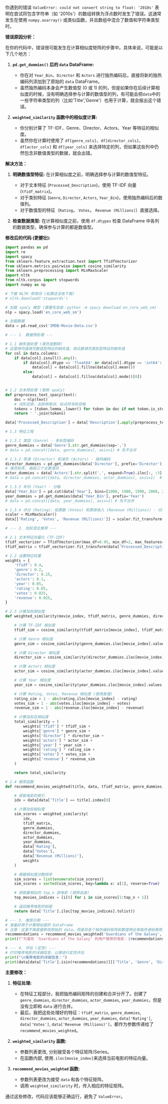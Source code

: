 你遇到的错误 `ValueError: could not convert string to float: '2010s'` 表明在尝试将包含字符串（如 '2010s'）的数组转换为浮点数时发生了错误。这通常发生在使用 `numpy.asarray()` 或类似函数，并且数组中混合了数值和字符串类型时。

**错误原因分析：**

在你的代码中，错误很可能发生在计算相似度矩阵的步骤中。具体来说，可能是以下几个地方：

1.  **`pd.get_dummies()` 后的 `data` DataFrame:**
    *   你在对 `Year_Bin`、`Director` 和 `Actors` 进行独热编码后，直接将新的独热编码列添加到了原始的 `data` DataFrame。
    *   虽然独热编码本身会产生数值型 (0 或 1) 的列，但是如果你在后续计算相似度的时候，没有明确选择参与计算的数值型的列，有可能会把`data`中的一些字符串类型的列（比如'Title','Genre'）也用于计算，就会报出这个错误。

2.  **`weighted_similarity` 函数中的相似度计算:**
    *   你分别计算了 TF-IDF、Genre、Director、Actors、Year 等特征的相似度。
    *   虽然你在计算时使用了 `df[genre_cols]`、`df[director_cols]`、`df[actor_cols]` 和 `df[year_cols]` 来选择特定的列，但如果这些列中仍然包含非数值类型的数据，就会出错。

**解决方法：**

1.  **明确数值型特征:** 在计算相似度之前，明确选择参与计算的数值型特征。
    *   对于文本特征 (`Processed_Description`)，使用 TF-IDF 向量 (`tfidf_matrix`)。
    *   对于类别特征 (`Genre`, `Director`, `Actors`, `Year_Bin`)，使用独热编码后的数值列。
    *    对于数值型的特征（`Rating`， `Votes`， `Revenue (Millions)`）直接选择。

2.  **检查数据类型:** 在计算相似度之前，使用 `df.dtypes` 检查 DataFrame 中各列的数据类型，确保参与计算的都是数值型。

**修改后的代码 (更健壮):**

```python
import pandas as pd
import re
import spacy
from sklearn.feature_extraction.text import TfidfVectorizer
from sklearn.metrics.pairwise import cosine_similarity
from sklearn.preprocessing import MinMaxScaler
import nltk
from nltk.corpus import stopwords
import numpy as np

# 下载 NLTK 停用词 (如果还没有下载)
# nltk.download('stopwords')

# 加载 spaCy 模型 (需要先安装：python -m spacy download en_core_web_sm)
nlp = spacy.load('en_core_web_sm')

# 加载数据
data = pd.read_csv('IMDB-Movie-Data.csv')

# --- 1. 数据预处理 ---

# 1.1 缺失值处理 (填充或删除)
# 这里用均值填充数值型特征的缺失值，用众数填充类别型特征的缺失值
for col in data.columns:
    if data[col].isnull().any():
        if data[col].dtype == 'float64' or data[col].dtype == 'int64':
            data[col] = data[col].fillna(data[col].mean())
        else:
            data[col] = data[col].fillna(data[col].mode()[0])


# 1.2 文本预处理 (使用 spaCy)
def preprocess_text_spacy(text):
    doc = nlp(text)
    # 词形还原，去除停用词、标点符号和空格
    tokens = [token.lemma_.lower() for token in doc if not token.is_stop and not token.is_punct and not token.is_space]
    return ' '.join(tokens)

data['Processed_Description'] = data['Description'].apply(preprocess_text_spacy)

# 1.3 特征工程

# 1.3.1 类型 (Genre) - 多标签编码
genre_dummies = data['Genre'].str.get_dummies(sep=',')
# data = pd.concat([data, genre_dummies], axis=1) # 先不合并

# 1.3.2 导演 (Director) 和演员 (Actors) - 独热编码
director_dummies = pd.get_dummies(data['Director'], prefix='Director')
# 演员较多, 取前三个主要演员
actor_dummies = data['Actors'].str.split(',', expand=True).iloc[:, :3].apply(lambda x: x.str.strip()).stack().str.get_dummies().groupby(level=0).sum()
# data = pd.concat([data, director_dummies, actor_dummies], axis=1)  # 先不合并

# 1.3.3 年份 (Year) - 分箱
data['Year_Bin'] = pd.cut(data['Year'], bins=[1900, 1980, 1990, 2000, 2010, 2020], labels=['<1980', '1980s', '1990s', '2000s', '2010s'])
year_dummies = pd.get_dummies(data['Year_Bin'], prefix='Year')
# data = pd.concat([data, year_dummies], axis=1) # 先不合并

# 1.3.4 评分 (Rating)、投票数 (Votes) 和票房收入 (Revenue (Millions)) - 归一化
scaler = MinMaxScaler()
data[['Rating', 'Votes', 'Revenue (Millions)']] = scaler.fit_transform(data[['Rating', 'Votes', 'Revenue (Millions)']])

# --- 2. 加权混合推荐 ---

# 2.1 文本特征向量化 (TF-IDF)
tfidf_vectorizer = TfidfVectorizer(max_df=0.95, min_df=2, max_features=5000)  # 增加 max_features
tfidf_matrix = tfidf_vectorizer.fit_transform(data['Processed_Description'])

# 2.2 设置特征权重
weights = {
    'tfidf': 0.4,
    'genre': 0.2,
    'director': 0.15,
    'actors': 0.1,
    'year': 0.05,
    'rating': 0.05,
    'votes': 0.025,
    'revenue': 0.025,
}

# 2.3 计算加权相似度
def weighted_similarity(movie_index, tfidf_matrix, genre_dummies, director_dummies, actor_dummies, year_dummies, rating, votes, revenue, weights):

    # 计算 TF-IDF 相似度
    tfidf_sim = cosine_similarity(tfidf_matrix[movie_index], tfidf_matrix).flatten()

    # 计算 Genre 相似度
    genre_sim = cosine_similarity(genre_dummies.iloc[movie_index].values.reshape(1, -1), genre_dummies).flatten()

    # 计算 Director 相似度
    director_sim = cosine_similarity(director_dummies.iloc[movie_index].values.reshape(1, -1), director_dummies).flatten() if not director_dummies.empty else np.zeros(tfidf_matrix.shape[0])

    # 计算 Actors 相似度
    actor_sim = cosine_similarity(actor_dummies.iloc[movie_index].values.reshape(1, -1), actor_dummies).flatten() if not actor_dummies.empty else np.zeros(tfidf_matrix.shape[0])

    # 计算 Year 相似度
    year_sim = cosine_similarity(year_dummies.iloc[movie_index].values.reshape(1, -1), year_dummies).flatten() if not year_dummies.empty else np.zeros(tfidf_matrix.shape[0])

    # 计算 Rating, Votes, Revenue 相似度 (使用差值)
    rating_sim = 1 - abs(rating.iloc[movie_index] - rating)
    votes_sim = 1 - abs(votes.iloc[movie_index] - votes)
    revenue_sim = 1 - abs(revenue.iloc[movie_index] - revenue)

    # 计算加权总相似度
    total_similarity = (
        weights['tfidf'] * tfidf_sim +
        weights['genre'] * genre_sim +
        weights['director'] * director_sim +
        weights['actors'] * actor_sim +
        weights['year'] * year_sim +
        weights['rating'] * rating_sim +
        weights['votes'] * votes_sim +
        weights['revenue'] * revenue_sim
    )

    return total_similarity

# 2.4 推荐函数
def recommend_movies_weighted(title, data, tfidf_matrix, genre_dummies, director_dummies, actor_dummies, year_dummies, weights, top_n=10):

    # 获取电影的索引
    idx = data[data['Title'] == title].index[0]

    # 计算加权相似度
    sim_scores = weighted_similarity(
        idx,
        tfidf_matrix,
        genre_dummies,
        director_dummies,
        actor_dummies,
        year_dummies,
        data['Rating'],
        data['Votes'],
        data['Revenue (Millions)'],
        weights
    )

    # 根据相似度分数排序
    sim_scores = list(enumerate(sim_scores))
    sim_scores = sorted(sim_scores, key=lambda x: x[1], reverse=True)

    # 获取最相似的 top_n 部电影 (排除自身)
    top_movies_indices = [i[0] for i in sim_scores[1:top_n + 1]]

    # 返回推荐电影的标题
    return data['Title'].iloc[top_movies_indices].tolist()

# --- 3. 推荐示例 ---
# 准备好用于计算相似度的 DataFrame
# 注意：这里不再直接修改原始的 data，而是将各个独热编码矩阵和数值特征单独传递给推荐函数
recommendations = recommend_movies_weighted('Guardians of the Galaxy', data, tfidf_matrix, genre_dummies, director_dummies, actor_dummies, year_dummies, weights)
print(f"为喜欢 'Guardians of the Galaxy' 的用户推荐的电影：{recommendations}")

# --- 4. 评估 (定性) ---
# 打印推荐电影的详细信息，以便进行定性评估
print("\n推荐电影的详细信息：")
print(data[data['Title'].isin(recommendations)][['Title', 'Genre', 'Director', 'Actors', 'Year', 'Rating']])
```

**主要修改：**

1.  **特征处理:**
    *   在特征工程部分，我把独热编码矩阵的创建和合并分开了。创建了`genre_dummies`, `director_dummies`, `actor_dummies`, `year_dummies`，但是没有立即和 `data` 进行合并。
    *  最后，我把这些处理好的特征：`tfidf_matrix`, `genre_dummies`, `director_dummies`, `actor_dummies`, `year_dummies`, `data['Rating']`, `data['Votes']`, `data['Revenue (Millions)']`，都作为参数传递给了`recommend_movies_weighted`。

2.  **`weighted_similarity` 函数:**
    *   参数列表更改, 分别接受各个特征矩阵/Series。
    *   在函数内部, 使用`.iloc[movie_index]`来选择当前电影的特征向量。

3.  **`recommend_movies_weighted` 函数:**
    *   参数列表更改为接受 `data` 和各个特征矩阵。
    *    调用 `weighted_similarity` 时，传入相应的特征矩阵。

通过这些修改，代码应该能够正确运行，避免了 `ValueError`。
